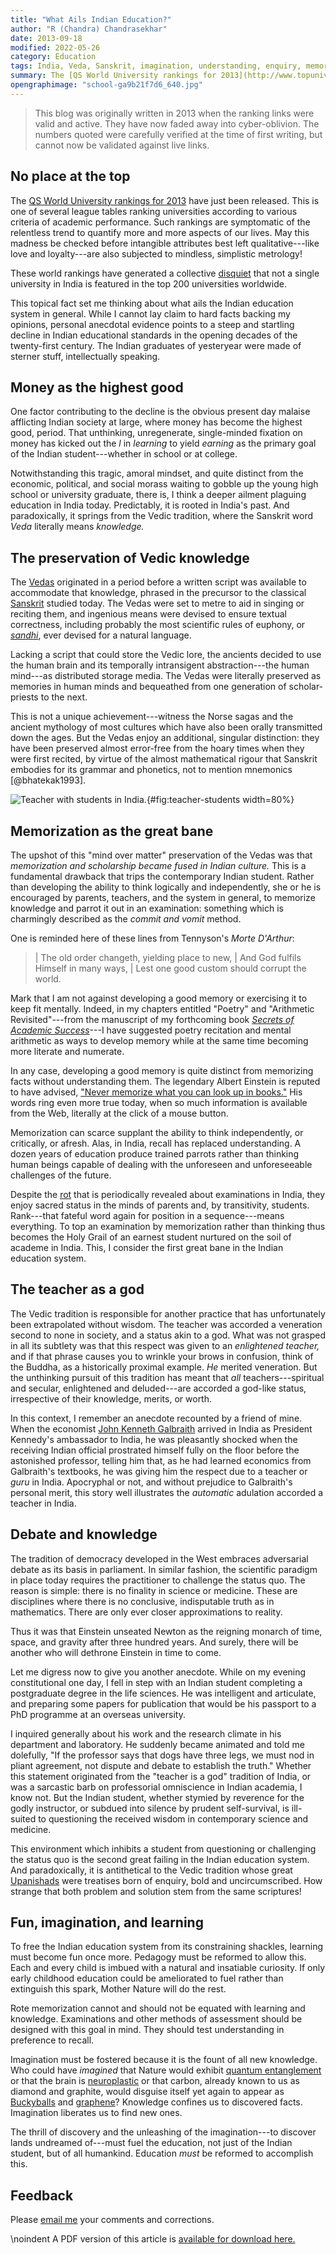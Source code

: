 ```yaml
---
title: "What Ails Indian Education?"
author: "R (Chandra) Chandrasekhar"
date: 2013-09-18
modified: 2022-05-26
category: Education
tags: India, Veda, Sanskrit, imagination, understanding, enquiry, memorization, rank
summary: The [QS World University rankings for 2013](http://www.topuniversities.com/university-rankings/world-university-rankings/2013#sorting=rank+region=+country=+faculty=+stars=false+search=) have just been released. This is one of several league tables ranking universities according to various criteria of academic performance. Such rankings are symptomatic of the relentless trend to quantify more and more aspects of our lives. May this madness be checked before intangible attributes best left qualitative---like love and loyalty---are also subjected to mindless, simplistic metrology!
opengraphimage: "school-ga9b21f7d6_640.jpg"
---
```


>This blog was originally written in 2013 when the ranking links were valid and active. They have now faded away into cyber-oblivion. The numbers quoted were carefully verified at the time of first writing, but cannot now be validated against live links.

## No place at the top

The [QS World University rankings for 2013][qs2013] have just been released. This is one of several league tables ranking universities according to various criteria of academic performance. Such rankings are symptomatic of the relentless trend to quantify more and more aspects of our lives. May this madness be checked before intangible attributes best left qualitative---like love and loyalty---are also subjected to mindless, simplistic metrology!

[qs2013]: http://www.topuniversities.com/university-rankings/world-university-rankings/2013#sorting=rank+region=+country=+faculty=+stars=false+search=

These world rankings have generated a collective [disquiet][disquiet] that not a single university in India is featured in the top 200 universities worldwide.

[disquiet]: http://articles.timesofindia.indiatimes.com/2013-09-11/news/41969629_1_qs-world-university-rankings-mumbai-university-indian

This topical fact set me thinking about what ails the Indian education system in general. While I cannot lay claim to hard facts backing my opinions, personal anecdotal evidence points to a steep and startling decline in Indian educational standards in the opening decades of the twenty-first century. The Indian graduates of yesteryear were made of sterner stuff, intellectually speaking.

## Money as the highest good

One factor contributing to the decline is the obvious present day malaise afflicting Indian society at large, where money has become the highest good, period. That unthinking, unregenerate, single-minded fixation on money has kicked out the *l* in *learning* to yield *earning* as the primary goal of the Indian student---whether in school or at college.

Notwithstanding this tragic, amoral mindset, and quite distinct from the economic, political, and social morass waiting to gobble up the young high school or university graduate, there is, I think a deeper ailment plaguing education in India today. Predictably, it is rooted in India's past. And paradoxically, it springs from the Vedic tradition, where the Sanskrit word *Veda* literally means *knowledge.*

## The preservation of Vedic knowledge

The [Vedas][vedas] originated in a period before a written script was available to accommodate that knowledge, phrased in the precursor to the classical [Sanskrit][skr] studied today. The Vedas were set to metre to aid in singing or reciting them, and ingenious means were devised to ensure textual correctness, including probably the most scientific rules of euphony, or [_sandhi_](https://en.wikipedia.org/wiki/Sandhi), ever devised for a natural language.

[vedas]: http://en.wikipedia.org/wiki/Vedas
[skr]: http://en.wikipedia.org/wiki/Sanskrit

Lacking a script that could store the Vedic lore, the ancients decided to use the human brain and its temporally intransigent abstraction---the human mind---as distributed storage media. The Vedas were literally preserved as memories in human minds and bequeathed from one generation of scholar-priests to the next.

This is not a unique achievement---witness the Norse sagas and the ancient mythology of most cultures which have also been orally transmitted down the ages. But the Vedas enjoy an additional, singular distinction: they have been preserved almost error-free from the hoary times when they were first recited, by virtue of the almost mathematical rigour that Sanskrit embodies for its grammar and phonetics, not to mention mnemonics [@bhatekak1993].

![Teacher with students in India.[^1]]({attach}images/school-ga9b21f7d6_640.jpg){#fig:teacher-students width=80%}

[^1]: Image by [Anil Sharma](https://pixabay.com/users/anilsharma26-13475484/) from [Pixabay](https://pixabay.com/).

## Memorization as the great bane

The upshot of this "mind over matter" preservation of the Vedas was that *memorization and scholarship became fused in Indian culture.* This is a fundamental drawback that trips the contemporary Indian student. Rather than developing the ability to think logically and independently, she or he is encouraged by parents, teachers, and the system in general, to memorize knowledge and parrot it out in an examination: something which is charmingly described as the *commit and vomit* method.

One is reminded here of these lines from Tennyson's _Morte D'Arthur_:

>| The old order changeth, yielding place to new,
>| And God fulfils Himself in many ways,
>| Lest one good custom should corrupt the world.

Mark that I am not against developing a good memory or exercising it to keep fit mentally. Indeed, in my chapters entitled "Poetry" and "Arithmetic Revisited"---from the manuscript of my forthcoming book [_Secrets of Academic Success_]({static}/sas-manuscript/SAS-partial.pdf)---I have suggested poetry recitation and mental arithmetic as ways to develop memory while at the same time becoming more literate and numerate.

In any case, developing a good memory is quite distinct from memorizing facts without understanding them. The legendary Albert Einstein is reputed to have advised, ["Never memorize what you can look up in books."][einstein] His words ring even more true today, when so much information is available from the Web, literally at the click of a mouse button.

[einstein]: http://en.wikiquote.org/wiki/Albert_Einstein

Memorization can scarce supplant the ability to think independently, or critically, or afresh. Alas, in India, recall has replaced understanding. A dozen years of education produce trained parrots rather than thinking human beings capable of dealing with the unforeseen and unforeseeable challenges of the future.

Despite the [rot][hack] that is periodically revealed about examinations in India, they enjoy sacred status in the minds of parents and, by transitivity, students. Rank---that fateful word again for position in a sequence---means everything. To top an examination by memorization rather than thinking thus becomes the Holy Grail of an earnest student nurtured on the soil of academe in India. This, I consider the first great bane in the Indian education system.

[hack]: http://deedy.quora.com/Hacking-into-the-Indian-Education-System

## The teacher as a god

The Vedic tradition is responsible for another practice that has unfortunately been extrapolated without wisdom. The teacher was accorded a veneration second to none in society, and a status akin to a god. What was not grasped in all its subtlety was that this respect was given to an *enlightened teacher,* and if that phrase causes you to wrinkle your brows in confusion, think of the Buddha, as a historically proximal example. _He_ merited veneration. But the unthinking pursuit of this tradition has meant that *all* teachers---spiritual and secular, enlightened and deluded---are accorded a god-like status, irrespective of their knowledge, merits, or worth.

In this context, I remember an anecdote recounted by a friend of mine. When the economist [John Kenneth Galbraith][gkb] arrived in India as President Kennedy's ambassador to India, he was pleasantly shocked when the receiving Indian official prostrated himself fully on the floor before the astonished professor, telling him that, as he had learned economics from Galbraith's textbooks, he was giving him the respect due to a teacher or *guru* in India. Apocryphal or not, and without prejudice to Galbraith's personal merit, this story well illustrates the *automatic* adulation accorded a teacher in India.

[gkb]: http://en.wikipedia.org/wiki/John_Kenneth_Galbraith

## Debate and knowledge

The tradition of democracy developed in the West embraces adversarial debate as its basis in parliament. In similar fashion, the scientific paradigm in place today requires the practitioner to challenge the status quo. The reason is simple: there is no finality in science or medicine. These are disciplines where there is no conclusive, indisputable truth as in mathematics. There are only ever closer approximations to reality.

Thus it was that Einstein unseated Newton as the reigning monarch of time, space, and gravity after three hundred years. And surely, there will be another who will dethrone Einstein in time to come.

Let me digress now to give you another anecdote. While on my evening constitutional one day, I fell in step with an Indian student completing a postgraduate degree in the life sciences. He was intelligent and articulate, and preparing some papers for publication that would be his passport to a PhD programme at an overseas university.

I inquired generally about his work and the research climate in his department and laboratory. He suddenly became animated and told me dolefully, "If the professor says that dogs have three legs, we must nod in pliant agreement, not dispute and debate to establish the truth." Whether this statement originated from  the "teacher is a god" tradition of India, or was a sarcastic barb on professorial omniscience in Indian academia, I know not. But the Indian student, whether stymied by reverence for the godly instructor, or subdued into silence by prudent self-survival, is ill-suited to questioning the received wisdom in contemporary science and medicine.

This environment which inhibits a student from questioning or challenging the status quo is the second great failing in the Indian education system. And paradoxically, it is antithetical to the Vedic tradition whose great [Upanishads][upa] were treatises born of enquiry, bold and uncircumscribed. How strange that both problem and solution stem from the same scriptures!

[upa]: http://en.wikipedia.org/wiki/Upanishads

## Fun, imagination, and learning

To free the Indian education system from its constraining shackles, learning must become fun once more. Pedagogy must be reformed to allow this. Each and every child is imbued with a natural and insatiable curiosity. If only early childhood education could be ameliorated to fuel rather than extinguish this spark, Mother Nature will do the rest.

Rote memorization cannot and should not be equated with learning and knowledge. Examinations and other methods of assessment should be designed with this goal in mind. They should test understanding in preference to recall.

Imagination must be fostered because it is the fount of all new knowledge. Who could have _imagined_ that Nature would exhibit [quantum entanglement][qe] or that the brain is [neuroplastic][np] or that carbon, already known to us as diamond and graphite, would disguise itself yet again to appear as [Buckyballs][bucky] and [graphene][graphene]? Knowledge confines us to discovered facts. Imagination liberates us to find new ones.

[qe]: http://www.youtube.com/watch?v=0Eeuqh9QfNI&list=TLlNpED2t9U9sv5MXb2p3Bdqhg2XFcWnBG
[np]: http://faculty.washington.edu/chudler/plast.html
[bucky]: http://en.wikipedia.org/wiki/Bucky_balls
[graphene]: http://www.graphene.manchester.ac.uk/

The thrill of discovery and the unleashing of the imagination---to discover lands undreamed of---must fuel the education, not just of the Indian student, but of all humankind. Education *must* be reformed to accomplish this.

## Feedback

Please [email me](mailto:feedback.swanlotus@gmail.com) your comments and
corrections.

\noindent A PDF version of this article is [available for download here.]({attach}./what-ails-indian-education.pdf)
